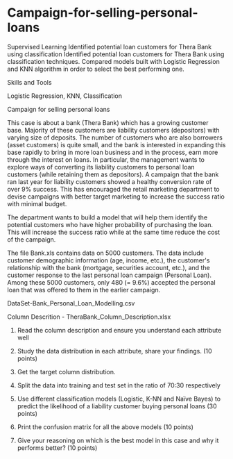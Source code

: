 # Campaign-for-selling-personal-loans
Supervised Learning Identified potential loan customers for Thera Bank using classification
Identified potential loan customers for Thera Bank using classification techniques. Compared models built with Logistic Regression and KNN algorithm in order to select the best performing one.

Skills and Tools

Logistic Regression, KNN, Classification



Campaign for selling personal loans


This case is about a bank (Thera Bank) which has a growing customer base. Majority of these
customers are liability customers (depositors) with varying size of deposits. The number of customers
who are also borrowers (asset customers) is quite small, and the bank is interested in expanding this
base rapidly to bring in more loan business and in the process, earn more through the interest on
loans. In particular, the management wants to explore ways of converting its liability customers to
personal loan customers (while retaining them as depositors). A campaign that the bank ran last year
for liability customers showed a healthy conversion rate of over 9% success. This has encouraged the
retail marketing department to devise campaigns with better target marketing to increase the success
ratio with minimal budget.


The department wants to build a model that will help them identify the potential customers who have
higher probability of purchasing the loan. This will increase the success ratio while at the same time
reduce the cost of the campaign.


The file Bank.xls contains data on 5000 customers. The data include customer demographic
information (age, income, etc.), the customer&#39;s relationship with the bank (mortgage, securities
account, etc.), and the customer response to the last personal loan campaign (Personal Loan). Among
these 5000 customers, only 480 (= 9.6%) accepted the personal loan that was offered to them in the
earlier campaign.

DataSet-Bank_Personal_Loan_Modelling.csv

Column Descrition - TheraBank_Column_Description.xlsx

1. Read the column description and ensure you understand each attribute well


2. Study the data distribution in each attribute, share your findings. (10 points)


3. Get the target column distribution. 


4. Split the data into training and test set in the ratio of 70:30 respectively


5. Use different classification models (Logistic, K-NN and Naïve Bayes) to predict the likelihood of a
liability customer buying personal loans (30 points)


6. Print the confusion matrix for all the above models (10 points)


7. Give your reasoning on which is the best model in this case and why it performs better? (10 points)
